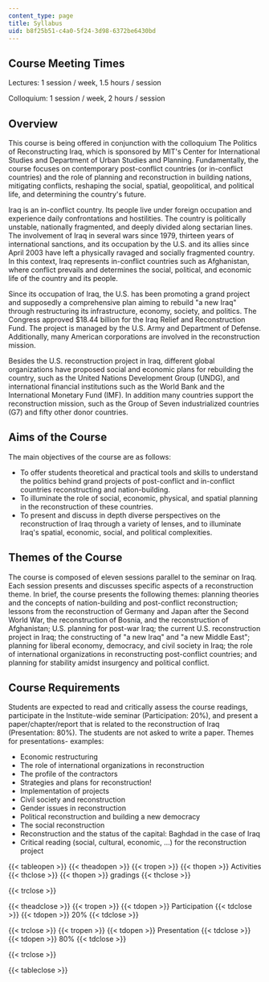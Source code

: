```yaml
---
content_type: page
title: Syllabus
uid: b8f25b51-c4a0-5f24-3d98-6372be6430bd
---
```


Course Meeting Times
--------------------

Lectures: 1 session / week, 1.5 hours / session

Colloquium: 1 session / week, 2 hours / session

Overview
--------

This course is being offered in conjunction with the colloquium The Politics of Reconstructing Iraq, which is sponsored by MIT's Center for International Studies and Department of Urban Studies and Planning. Fundamentally, the course focuses on contemporary post-conflict countries (or in-conflict countries) and the role of planning and reconstruction in building nations, mitigating conflicts, reshaping the social, spatial, geopolitical, and political life, and determining the country's future.

Iraq is an in-conflict country. Its people live under foreign occupation and experience daily confrontations and hostilities. The country is politically unstable, nationally fragmented, and deeply divided along sectarian lines. The involvement of Iraq in several wars since 1979, thirteen years of international sanctions, and its occupation by the U.S. and its allies since April 2003 have left a physically ravaged and socially fragmented country. In this context, Iraq represents in-conflict countries such as Afghanistan, where conflict prevails and determines the social, political, and economic life of the country and its people.

Since its occupation of Iraq, the U.S. has been promoting a grand project and supposedly a comprehensive plan aiming to rebuild "a new Iraq" through restructuring its infrastructure, economy, society, and politics. The Congress approved $18.44 billion for the Iraq Relief and Reconstruction Fund. The project is managed by the U.S. Army and Department of Defense. Additionally, many American corporations are involved in the reconstruction mission.

Besides the U.S. reconstruction project in Iraq, different global organizations have proposed social and economic plans for rebuilding the country, such as the United Nations Development Group (UNDG), and international financial institutions such as the World Bank and the International Monetary Fund (IMF). In addition many countries support the reconstruction mission, such as the Group of Seven industrialized countries (G7) and fifty other donor countries.

Aims of the Course
------------------

The main objectives of the course are as follows:

*   To offer students theoretical and practical tools and skills to understand the politics behind grand projects of post-conflict and in-conflict countries reconstructing and nation-building.
*   To illuminate the role of social, economic, physical, and spatial planning in the reconstruction of these countries.
*   To present and discuss in depth diverse perspectives on the reconstruction of Iraq through a variety of lenses, and to illuminate Iraq's spatial, economic, social, and political complexities.

Themes of the Course
--------------------

The course is composed of eleven sessions parallel to the seminar on Iraq. Each session presents and discusses specific aspects of a reconstruction theme. In brief, the course presents the following themes: planning theories and the concepts of nation-building and post-conflict reconstruction; lessons from the reconstruction of Germany and Japan after the Second World War, the reconstruction of Bosnia, and the reconstruction of Afghanistan; U.S. planning for post-war Iraq; the current U.S. reconstruction project in Iraq; the constructing of "a new Iraq" and "a new Middle East"; planning for liberal economy, democracy, and civil society in Iraq; the role of international organizations in reconstructing post-conflict countries; and planning for stability amidst insurgency and political conflict.

Course Requirements
-------------------

Students are expected to read and critically assess the course readings, participate in the Institute-wide seminar (Participation: 20%), and present a paper/chapter/report that is related to the reconstruction of Iraq (Presentation: 80%). The students are not asked to write a paper. Themes for presentations- examples:

*   Economic restructuring
*   The role of international organizations in reconstruction
*   The profile of the contractors
*   Strategies and plans for reconstruction!
*   Implementation of projects
*   Civil society and reconstruction
*   Gender issues in reconstruction
*   Political reconstruction and building a new democracy
*   The social reconstruction
*   Reconstruction and the status of the capital: Baghdad in the case of Iraq
*   Critical reading (social, cultural, economic, …) for the reconstruction project

{{< tableopen >}}
{{< theadopen >}}
{{< tropen >}}
{{< thopen >}}
Activities
{{< thclose >}}
{{< thopen >}}
gradings
{{< thclose >}}

{{< trclose >}}

{{< theadclose >}}
{{< tropen >}}
{{< tdopen >}}
Participation
{{< tdclose >}}
{{< tdopen >}}
20%
{{< tdclose >}}

{{< trclose >}}
{{< tropen >}}
{{< tdopen >}}
Presentation
{{< tdclose >}}
{{< tdopen >}}
80%
{{< tdclose >}}

{{< trclose >}}

{{< tableclose >}}